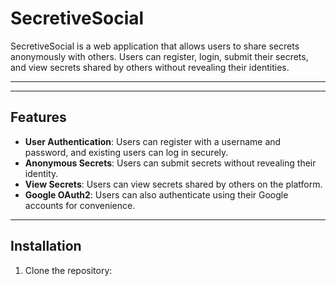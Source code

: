 # SecretiveSocial

SecretiveSocial is a web application that allows users to share secrets anonymously with others. Users can register, login, submit their secrets, and view secrets shared by others without revealing their identities.

---


---

## Features

- **User Authentication**: Users can register with a username and password, and existing users can log in securely.
- **Anonymous Secrets**: Users can submit secrets without revealing their identity.
- **View Secrets**: Users can view secrets shared by others on the platform.
- **Google OAuth2**: Users can also authenticate using their Google accounts for convenience.

---

## Installation

1. Clone the repository:
